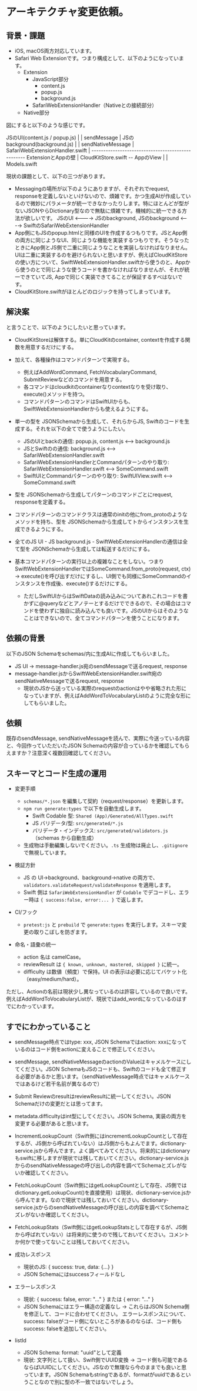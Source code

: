 # アーキテクチャ変更依頼。


## 背景・課題

- iOS, macOS両方対応しています。
- Safari Web Extensionです。つまり構成として、以下のようになっています。
  - Extension
    - JavaScript部分
      - content.js
      - popup.js
      - background.js
    - SafariWebExtensionHandler（Nativeとの接続部分）
  - Native部分
  
図にすると以下のような感じです。

JSのUI(content.js / popup.js)
|
| sendMessage
|
JSのbackground(background.js)
|
| sendNativeMessage
|
SafariWebExtensionHandler.swift
|
-------------------------------------------------- ExtensionとAppの壁
|
CloudKitStore.swift -- AppのView
|
|
Models.swift

現状の課題として、以下の三つがあります。
- Messagingの場所が以下のようにありますが、それぞれでrequest, responseを定義しないといけないので、煩雑です。かつ生成AIが作成しているので微妙にパラメータが統一できなかったりします。特にほとんどが型がないJSONやらDictionary型なので無駄に煩雑です。機械的に統一できる方法が欲しいです。
JSのUI <----> JSのbackground,
JSのbackground <----> SwiftのSafariWebExtensionHandler
- App側にもJSのpopup.htmlと同様のUIを作成するつもりです。JSとApp側の両方に同じようなUI、同じような機能を実装するつもりです。そうなったときにApp側とJS側で二重に同じようなことを実装しなければなりません。UIは二重に実装するのを避けられないと思いますが、例えばCloudKitStoreの使い方について、SwiftWebExtensionHandler.swiftから使うのと、Appから使うのとで同じような使うコードを書かなければなりませんが、それが統一できていてJS, Appで同じく実装できてることが保証するすべはないです。
- CloudKitStore.swiftがほとんどのロジックを持ってしまっています。


## 解決案
と言うことで、以下のようにしたいと思っています。

- CloudKitStoreは解体する。単にCloudKitのcontainer, contextを作成する関数を用意するだけにする。
- 加えて、各種操作はコマンドパターンで実現する。
  - 例えばAddWordCommand, FetchVocabularyCommand, SubmitReviewなどのコマンドを用意する。
  - 各コマンドはcloudkitのcontainerなりcontextなりを受け取り、execute()メソッドを持つ。
  - コマンドパターンのコマンドはSwiftUIからも、SwiftWebExtensionHandlerからも使えるようにする。

- 単一の型を JSONSchemaから生成して、それらからJS, Swiftのコードを生成する。それを以下の全てで使うようにしたい。
  - JSのUIとbackの通信: popup.js, content.js <--> background.js
  - JSとSwiftのの通信: background.js <--> SafariWebExtensionHandler.swift
  - SafariWebExtensionHandlerとCommandパターンのやり取り: SafariWebExtensionHandler.swift <--> SomeCommand.swift
  - SwiftUIとCommandパターンのやり取り: SwiftUIView.swift <--> SomeCommand.swift
- 型を JSONSchemaから生成してパターンのコマンドごとにrequest, responseを定義する。
- コマンドパターンのコマンドクラスは通常のinitの他にfrom_protoのようなメソッドを持ち、型を JSONSchemaから生成してトからインスタンスを生成できるようにする。

- 全てのJS UI - JS background.js - SwiftWebExtensionHandlerの通信は全て型を JSONSchemaから生成しては転送するだけにする。
- 基本コマンドパターンの実行以上の複雑なことをしない。つまりSwiftWebExtensionHandlerではSomeCommand.from_proto(request, ctx) -> execute()を呼び出すだけにするし、UI側でも同様にSomeCommandのインスタンスを作成後、execute()するだけにする。
  - ただしSwiftUIからはSwiftDataの読み込みについてあれこれコードを書かずに@queryなどとアノテーとするだけでできるので、その場合はコマンドを使わずに独自に読み込んでも良いです。JSのUIからはそのようなことはできないので、全てコマンドパターンを使うことになります。

## 依頼の背景
以下のJSON Schemaをschemas/内に生成AIに作成してもらいました。

- JS UI -> message-handler.js宛のsendMessageで送るrequest, response
- message-handler.jsからSwiftWebExtensionHandler.swift宛のsendNativeMessageで送るrequest, response
  - 現状のJSから送っている実際のrequestのactionはやや省略された形になっていますが、例えばAddWordToVocabularyListのように完全な形にしてもらいました。


## 依頼
既存のsendMessage, sendNativeMessageを読んで、実際に今送っている内容と、今回作っていただいたJSON Schemaの内容が合っているかを確認してもらえますか？注意深く複数回確認してください。

## スキーマとコード生成の運用

- 変更手順
  - `schemas/*.json` を編集して契約（request/response）を更新します。
  - `npm run generate:types` で以下を自動生成します。
    - Swift Codable 型: `Shared (App)/Generated/AllTypes.swift`
    - JS バリデータ/型: `src/generated/*.js`
    - バリデータ・インデックス: `src/generated/validators.js`（schemas から自動生成）
  - 生成物は手動編集しないでください。`.ts` 生成物は廃止し、`.gitignore` で無視しています。

- 検証方針
  - JS の UI→background、background→native の両方で、`validators.validateRequest/validateResponse` を適用します。
  - Swift 側は `SafariWebExtensionHandler` が `Codable` でデコードし、エラー時は `{ success:false, error:... }` で返します。

- CI/フック
  - `pretest:js` と `prebuild` で `generate:types` を実行します。スキーマ変更の取りこぼしを防ぎます。

- 命名・語彙の統一
  - action 名は camelCase。
  - reviewResult は `{ known, unknown, mastered, skipped }` に統一。
  - difficulty は数値（頻度）で保持。UI の表示は必要に応じてバケット化（easy/medium/hard）。

ただし、Actionの名前は現状少し異なっているのは許容しているので良いです。例えばAddWordToVocabularyListが、現状ではadd_wordになっているのはすでにわかっています。


## すでにわかっていること
- sendMessage時点ではtype: xxx, JSON Schemaではaction: xxxになっているのはコード側をactionに変えることで修正してください。

- sendMessage, sendNativeMessageのactionのValueはキャメルケースにしてください。JSON SchemaもJSのコードも、Swiftのコードも全て修正する必要があるかと思います。（sendNativeMessage時点ではキャメルケースではあるけど若干名前が異なるので）

- Submit ReviewのresultはreviewResultに統一してください。JSON Schemaだけの変更だとは思ってます。

- metadata.difficultyはint型にしてください。JSON Schema, 実装の両方を変更する必要があると思います。

- IncrementLookupCount（Swift側にはincrementLookupCountとして存在するが、JS側から呼ばれていない）はJS側からもよんでます。dictionary-service.jsから呼んでます。よく調べてみてください。将来的にはdictionaryもswiftに移しますが現状では残しておいてください。dictionary-service.jsからのsendNativeMessageの呼び出しの内容を調べてSchemaとズレがないか確認してください。

- FetchLookupCount（Swift側にはgetLookupCountとして存在、JS側ではdictionary.getLookupCount()を直接使用）は現状、dictionary-service.jsから呼んでます。なので現状では残しておいてください。dictionary-service.jsからのsendNativeMessageの呼び出しの内容を調べてSchemaとズレがないか確認してください。

- FetchLookupStats（Swift側にはgetLookupStatsとして存在するが、JS側から呼ばれていない）は将来的に使うので残しておいてください。コメントか何かで使ってないことは残しておいてください。


- 成功レスポンス
  - 現状のJS: { success: true, data: {...} }
  - JSON Schemaにはsuccessフィールドなし
- エラーレスポンス
  - 現状: { success: false, error: "..." } または { error: "..." }
  - JSON Schemaにはエラー構造の定義なし
-> これらはJSON Schema側を修正して、コードに合わせてください。
エラーレスポンスについて、success: falseがコード側にないところがあるのならば、コード側もsuccess: falseを追加してください。

- listId
  - JSON Schema: format: "uuid"として定義
  - 現状: 文字列として扱い、Swift側でUUID変換
-> コード側も可能であるならばUUIDにしてください。JSなので無理なら今のままでも良いと思っています。JSON Schemaもstringであるが、formatがuuidであるということなので別に型の不一致ではないでしょう。
